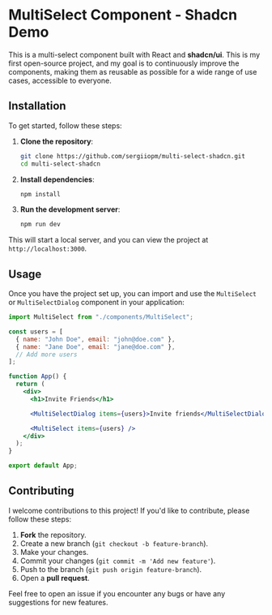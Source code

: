 # MultiSelect Component - Shadcn Demo

This is a multi-select component built with React and **shadcn/ui**. This is my first open-source project, and my goal is to continuously improve the components, making them as reusable as possible for a wide range of use cases, accessible to everyone.

## Installation

To get started, follow these steps:

1. **Clone the repository**:

   ```bash
   git clone https://github.com/sergiiopm/multi-select-shadcn.git
   cd multi-select-shadcn
   ```

2. **Install dependencies**:

   ```bash
   npm install
   ```

3. **Run the development server**:
   ```bash
   npm run dev
   ```

This will start a local server, and you can view the project at `http://localhost:3000`.

## Usage

Once you have the project set up, you can import and use the `MultiSelect` or `MultiSelectDialog` component in your application:

```jsx
import MultiSelect from "./components/MultiSelect";

const users = [
  { name: "John Doe", email: "john@doe.com" },
  { name: "Jane Doe", email: "jane@doe.com" },
  // Add more users
];

function App() {
  return (
    <div>
      <h1>Invite Friends</h1>

      <MultiSelectDialog items={users}>Invite friends</MultiSelectDialog>

      <MultiSelect items={users} />
    </div>
  );
}

export default App;
```

## Contributing

I welcome contributions to this project! If you'd like to contribute, please follow these steps:

1. **Fork** the repository.
2. Create a new branch (`git checkout -b feature-branch`).
3. Make your changes.
4. Commit your changes (`git commit -m 'Add new feature'`).
5. Push to the branch (`git push origin feature-branch`).
6. Open a **pull request**.

Feel free to open an issue if you encounter any bugs or have any suggestions for new features.
